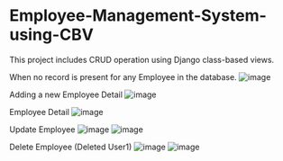 # Employee-Management-System-using-CBV

This project includes CRUD operation using Django class-based views.


When no record is present for any Employee in the database.
![image](https://github.com/ysinghal555/Employee-Management-System-using-CBV/assets/49035527/4ebc7c73-5a7d-4f5e-b96f-ceddb31fab71)


Adding a new Employee Detail
![image](https://github.com/ysinghal555/Employee-Management-System-using-CBV/assets/49035527/f07c109d-5e0c-46c7-9e25-833d7093f15d)


Employee Detail
![image](https://github.com/ysinghal555/Employee-Management-System-using-CBV/assets/49035527/8e1d2874-b556-4996-8968-e7ad90a87d1f)


Update Employee
![image](https://github.com/ysinghal555/Employee-Management-System-using-CBV/assets/49035527/e8a3bc33-107e-419e-8f04-82fca99debdf)
![image](https://github.com/ysinghal555/Employee-Management-System-using-CBV/assets/49035527/b8dc7d07-6e47-4142-8397-9173013753cd)


Delete Employee (Deleted User1)
![image](https://github.com/ysinghal555/Employee-Management-System-using-CBV/assets/49035527/1ee23b9d-7dcd-410c-bd4d-12c2467a3324)
![image](https://github.com/ysinghal555/Employee-Management-System-using-CBV/assets/49035527/5c9d2b69-7e83-4df1-b9b6-71e8a09a7b84)


